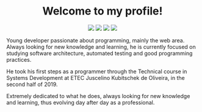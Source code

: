 <h1 align="center">Welcome to my profile!</h1>
<!-- Social icons section -->
<p align="center">
  <a href="mailto:menezesryan1010@gmail.com"><img src="https://img.shields.io/badge/-Gmail-FC361C?style=for-the-badge&logo=gmail&logoColor=white" target="_blank"></a>
  <a href="https://www.instagram.com/ry4n_menezes/"><img src="https://img.shields.io/badge/-Instagram-DD1054?style=for-the-badge&logo=instagram&logoColor=white" target="_blank"></a>
  <a href="https://www.linkedin.com/in/ryan-menezes-845080201/" target="_blank"><img src="https://img.shields.io/badge/-LinkedIn-%230077B5?style=for-the-badge&logo=linkedin&logoColor=white" target="_blank"></a> 
  <a href="https://gitlab.com/Ryan-Menezes" target="_blank"><img src="https://img.shields.io/badge/-Gitlab-292961?style=for-the-badge&logo=gitlab&logoColor=white" target="_blank"></a>
</p>

Young developer passionate about programming, mainly the web area. Always looking for new knowledge and learning, he is currently focused on studying software architecture, automated testing and good programming practices.

He took his first steps as a programmer through the Technical course in Systems Development at ETEC Juscelino Kubitschek de Oliveira, in the second half of 2019.

Extremely dedicated to what he does, always looking for new knowledge and learning, thus evolving day after day as a professional.
